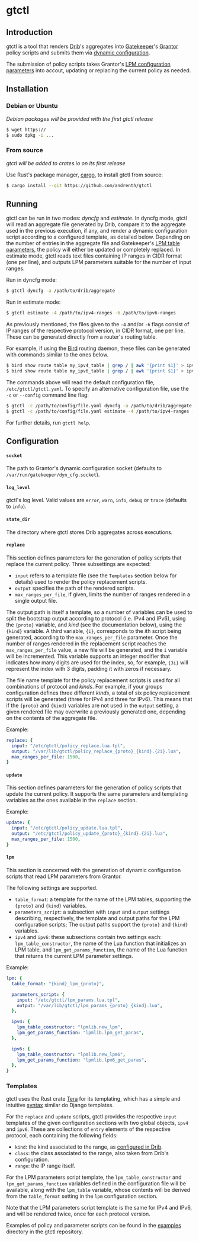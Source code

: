 # gtctl

## Introduction

gtctl is a tool that renders [Drib](https://github.com/andrenth/drib)'s aggregates into [Gatekeeper](https://github.com/AltraMayor/gatekeeper)'s [Grantor](https://github.com/AltraMayor/gatekeeper/wiki/Functional-Block:-GT) policy scripts and submits them via [dynamic configuration](https://github.com/AltraMayor/gatekeeper/wiki/Functional-Block:-Dynamic-Config).

The submission of policy scripts takes Grantor's [LPM configuration parameters](https://github.com/AltraMayor/gatekeeper/wiki/Functional-Block:-GT#LPM_Configuration_Parameters) into accout, updating or replacing the current policy as needed.

## Installation

### Debian or Ubuntu

*Debian packages will be provided with the first gtctl release*

```sh
$ wget https://
$ sudo dpkg -i ...
```

### From source

*gtctl will be added to crates.io on its first release*

Use Rust's package manager, [cargo](https://github.com/rust-lang/cargo), to install gtctl from source:

```sh
$ cargo install --git https://github.com/andrenth/gtctl
```

## Running

gtctl can be run in two modes: _dyncfg_ and _estimate_.
In dyncfg mode, gtctl will read an aggregate file generated by Drib, compare it to the aggregate used in the previous execution, if any, and render a dynamic configuration script according to a configured template, as detailed below.
Depending on the number of entries in the aggregate file and Gatekeeper's [LPM table parameters](https://github.com/AltraMayor/gatekeeper/wiki/Functional-Block:-GK#LPM_Table), the policy will either be updated or completely replaced.
In estimate mode, gtctl reads text files containing IP ranges in CIDR format (one per line), and outputs LPM parameters suitable for the number of input ranges.

Run in dyncfg mode:

```sh
$ gtctl dyncfg -a /path/to/drib/aggregate
```

Run in estimate mode:

```sh
$ gtctl estimate -4 /path/to/ipv4-ranges -6 /path/to/ipv6-ranges
```

As previously mentioned, the files given to the `-4` and/or `-6` flags consist of IP ranges of the respective protocol version, in CIDR format, one per line.
These can be generated directly from a router's routing table.

For example, if using the [Bird](https://bird.network.cz/) routing daemon, these files can be generated with commands similar to the ones below.

```sh
$ bird show route table my_ipv4_table | grep / | awk '{print $1}' > ipv4-ranges
$ bird show route table my_ipv6_table | grep / | awk '{print $1}' > ipv6-ranges
```

The commands above will read the default configuration file, `/etc/gtctl/gtctl.yaml`.
To specify an alternative configuration file, use the `-c` or `--config` command line flag:

```sh
$ gtctl -c /path/to/config/file.yaml dyncfg -a /path/to/drib/aggregate
$ gtctl -c /path/to/config/file.yaml estimate -4 /path/to/ipv4-ranges -6 /path/to/ipv6-ranges
```

For further details, run `gtctl help`.

## Configuration

#### `socket`

The path to Grantor's dynamic configuration socket (defaults to `/var/run/gatekeeper/dyn_cfg.socket`).

#### `log_level`

gtctl's log level.
Valid values are `error`, `warn`, `info`, `debug` or `trace` (defaults to `info`).

#### `state_dir`

The directory where gtctl stores Drib aggregates across executions.

#### `replace`

This section defines parameters for the generation of policy scripts that replace the current policy.
Three subsettings are expected:

* `input` refers to a template file (see the `Templates` section below for details) used to render the policy replacement scripts.
* `output` specifies the path of the rendered scripts.
* `max_ranges_per_file`, if given, limits the number of ranges rendered in a single output file.

The output path is itself a template, so a number of variables can be used to split the bootstrap output according to protocol (i.e. IPv4 and IPv6), using the `{proto}` variable, and _kind_ (see the documentation below), using the `{kind}` variable.
A third variable, `{i}`, corresponds to the *i*th script being generated, according to the `max_ranges_per_file` parameter.
Once the number of ranges rendered in the replacement script reaches the `max_ranges_per_file` value, a new file will be generated, and the `i` variable will be incremented.
This variable supports an integer modifier that indicates how many digits are used for the index, so, for example, `{3i}` will represent the index with 3 digits, padding it with zeros if necessary.

The file name template for the policy replacement scripts is used for all combinations of protocol and _kinds_.
For example, if your groups configuration defines three different _kinds_, a total of six policy replacement scripts will be generated (three for IPv4 and three for IPv6).
This means that if the `{proto}` and `{kind}` variables are not used in the `output` setting, a given rendered file may overwrite a previously generated one, depending on the contents of the aggregate file.

Example:

```yaml
replace: {
  input: "/etc/gtctl/policy_replace.lua.tpl",
  output: "/var/lib/gtctl/policy_replace_{proto}_{kind}.{2i}.lua",
  max_ranges_per_file: 1500,
}
```

#### `update`

This section defines parameters for the generation of policy scripts that update the current policy.
It supports the same parameters and templating variables as the ones available in the `replace` section.

Example:

```yaml
update: {
  input: "/etc/gtctl/policy_update.lua.tpl",
  output: "/etc/gtctl/policy_update_{proto}_{kind}.{2i}.lua",
  max_ranges_per_file: 1500,
}
```

#### `lpm`

This section is concerned with the generation of dynamic configuration scripts that read LPM parameters from Grantor.

The following settings are supported.

* `table_format`: a template for the name of the LPM tables, supporting the `{proto}` and `{kind}` variables.
* `parameters_script`: a subsection with `input` and `output` settings describing, respectively, the template and output paths for the LPM configuration scripts; The output paths support the `{proto}` and `{kind}` variables.
* `ipv4` and `ipv6`: these subsections contain two settings each: `lpm_table_constructor`, the name of the Lua function that initializes an LPM table, and `lpm_get_params_function`, the name of the Lua function that returns the current LPM parameter settings.

Example:

```yaml
lpm: {
  table_format: "{kind}_lpm_{proto}",

  parameters_script: {
    input: "/etc/gtctl/lpm_params.lua.tpl",
    output: "/var/lib/gtctl/lpm_params_{proto}_{kind}.lua",
  },

  ipv4: {
    lpm_table_constructor: "lpmlib.new_lpm",
    lpm_get_params_function: "lpmlib.lpm_get_paras",
  },

  ipv6: {
    lpm_table_constructor: "lpmlib.new_lpm6",
    lpm_get_params_function: "lpmlib.lpm6_get_paras",
  },
}
```

### Templates

gtctl uses the Rust crate [Tera](https://tera.netlify.app/docs) for its templating, which has a simple and intuitive [syntax](https://tera.netlify.app/docs/#templates) similar do Django templates.

For the `replace` and `update` scripts, gtctl provides the respective `input` templates of the given configuration sections with two global objects, `ipv4` and `ipv6`.
These are collections of `entry` elements of the respective protocol, each containing the following fields:

* `kind`: the kind associated to the range, as [configured in Drib](https://github.com/andrenth/drib#groups-ipv4-and-ipv6-sections).
* `class`: the class associated to the range, also taken from Drib's configuration.
* `range`: the IP range itself.

For the LPM parameters script template, the `lpm_table_constructor` and `lpm_get_params_function` variables defined in the configuration file will be available, along with the `lpm_table` variable, whose contents will be derived from the `table_format` setting in the `lpm` configuration section.

Note that the LPM parameters script template is the same for IPv4 and IPv6, and will be rendered twice, once for each protocol version.

Examples of policy and parameter scripts can be found in the [examples](https://github.com/andrenth/gtctl/tree/master/examples) directory in the gtctl repository.
